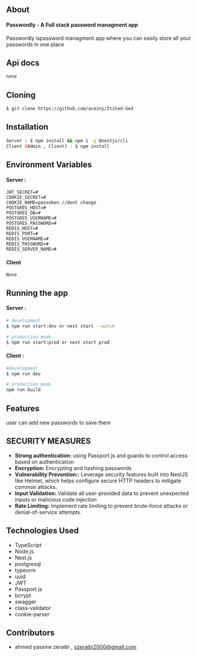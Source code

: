 
## About
#### Passwordly - A Full stack password managment app
Passwordly ispassword managment app where you can easily store all your passwords in one place 

## Api docs

```bash
none
```
## Cloning

```bash
$ git clone https://github.com/aceiny/Itihad-Ged
```

## Installation

```bash
Server : $ npm install && npm i -g @nestjs/cli
Client (Admin , Client) : $ npm install
```
## Environment Variables
#### Server :
```
JWT_SECRET=#
COOKIE_SECRET=#
COOKIE_NAME=passoken //dont change
POSTGRES_HOST=#
POSTGRES_DB=#
POSTGRES_USERNAME=#
POSTGRES_PASSWORD=# 
REDIS_HOST=#
REDIS_PORT=#
REDIS_USERNAME=#
REDIS_PASSWORD=#    
REDIS_SERVER_NAME=#

```
#### Client
```
None
```
## Running the app

#### Server : 
```bash
# development
$ npm run start:dev or nest start --watch

# production mode
$ npm run start:prod or nest start prod
```
#### Client : 
```bash
#development
$ npm run dev 

# production mode
npm run build
```
## Features
user can add new passwords to save them 


## SECURITY MEASURES
- **Strong authentication:** using Passport.js and guards to control access based on authentication
- **Encryption:** Encrypting and hashing passwords 
- **Vulnerability Prevention::** Leverage security features built into NestJS like Helmet, which helps configure secure HTTP headers to mitigate common attacks.
- **Input Validation:** Validate all user-provided data to prevent unexpected inputs or malicious code injection
- **Rate Limiting:**  Implement rate limiting to prevent brute-force attacks or denial-of-service attempts.
## Technologies Used
- TypeScript
- Node.js
- Nest.js
- postgresql
- typeorm 
- uuid
- JWT
- Passport js 
- bcrypt 
- swagger
- class-validator
- cookie-parser
## Contributors
- ahmed yassine zeraibi , yzeraibi2000@gmail.com
